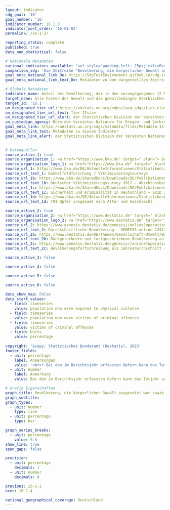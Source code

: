 ```yaml
---
layout: indicator    
sdg_goal: '16'    
goal_number: '16'    
indicator_number: 16.1.3    
indicator_sort_order: '16-01-03'    
permalink: /16-1-3/    

reporting_status: complete    
published: true    
data_non_statistical: false    

# Nationale Metadaten    
national_indicators_available: "<ul style='padding-left: 25px;'><li>Bevölkerung, die körperlicher Gewalt ausgesetzt war</li> <li> Bevölkerung, die Opfer einer Straftat war</li> <li> Opfer von Straftaten</li></ul>"    
comparison_sdg: 'Die Zeitreihe "Bevölkerung, die körperlicher Gewalt ausgesetzt war" entspricht den globalen Metadaten. Die Zeitreihen "Bevölkerung, die Opfer einer Straftat war" und "Opfer von Straftaten" bieten zusätzliche Informationen.'    
goal_meta_national_link_De: https://SdgTestEnvironment.github.io/sdg-indicators/public/MetaDe/16.1.3.pdf
goal_meta_national_link_text_De: Metadaten zu den dargestellten Zeitreihen    

# Globale Metadaten    
indicator_name: Anteil der Bevölkerung, der in den vorangegangenen 12 Monaten a) physischer Gewalt, b) psychischer Gewalt und c) sexueller Gewalt ausgesetzt war    
target_name: Alle Formen der Gewalt und die gewaltbedingte Sterblichkeit überall deutlich verringern    
target_id: '16.1'    
un_designated_tier_url: https://unstats.un.org/sdgs/iaeg-sdgs/tier-classification/'    
un_designated_tier_url_text: Tier II</a>    
un_designated_tier_url_alert: der Statistischen Division der Vereinten Nationen    
un_custodian_agency: Büro der Vereinten Nationen für Drogen- und Verbrechensbekämpfung (UNODC)    
goal_meta_link: https://unstats.un.org/sdgs/metadata/files/Metadata-16-01-03.pdf    
goal_meta_link_text: Metadaten zu diesem Indikator    
goal_meta_link_alert: der Statistischen Division der Vereinten Nationen    
    

# Datenquellen
source_active_1: true
source_organisation_1: <a href="https://www.bka.de" target="_blank"> Bundeskriminalamt (BKA) </a>
source_organisation_logo_1: <a href="https://www.bka.de" target="_blank"><img src="https://g205sdgs.github.io/sdg-indicators/public/OrgImgDe/bka.png" alt="Logo bka" style="height:60px; width:148px"/></a>
source_url_1: https://www.bka.de/DE/AktuelleInformationen/StatistikenLagebilder/ViktimisierungssurveyDunkelfeldforschung/viktimisierungssurveyDunkelfeldforschung_node.html
source_url_text_1: Dunkelfeldforschung / Viktimisierungssurveys
source_url_1b: https://www.bka.de/SharedDocs/Downloads/DE/Publikationen/Publikationsreihen/Forschungsergebnisse/2018ersteErgebnisseDVS2017.pdf
source_url_text_1b: Deutscher Viktimisierungssurvey 2017 – Abschlussbericht
source_url_1c: https://www.bka.de/SharedDocs/Downloads/DE/Publikationen/Publikationsreihen/Forschungsergebnisse/SKiD2020_Ergebnisse_V1.2.pdf
source_url_text_1c: Sicherheit und Kriminalität in Deutschland – SKiD 2020
source_url_1d: https://www.bka.de/DE/AktuelleInformationen/StatistikenLagebilder/PolizeilicheKriminalstatistik/PKS2022/PKSTabellen/BundOpfertabellen/bundopfertabellen.html?nn=194208
source_url_text_1d: T91 Opfer insgesamt nach Alter und Geschlecht

source_active_2: true
source_organisation_2: <a href="https://www.destatis.de" target="_blank"> Statistisches Bundesamt (Destatis) </a>
source_organisation_logo_2: <a href="https://www.destatis.de" target="_blank"><img src="https://g205sdgs.github.io/sdg-indicators/public/OrgImgDe/destatis.png" alt="Logo destatis" style="height:60px; width:148px"/></a>
source_url_2: https://www-genesis.destatis.de/genesis//online?operation=table&code=12411-0041
source_url_text_2: Durchschnittliche Bevölkerung – GENESIS online 12411-0041
source_url_2b: https://www.destatis.de/DE/Themen/Gesellschaft-Umwelt/Bevoelkerung/Bevoelkerungsstand/_inhalt.html#sprg233540
source_url_text_2b: Rückgerechnete und fortgeschriebene Bevölkerung auf Grundlage des Zensus 2011 – 1991 bis 2011
source_url_2c: https://www-genesis.destatis.de/genesis//online?operation=table&code=12411-0040&bypass=true&language=de#abreadcrumb
source_url_text_2c: Bevölkerungsfortschreibung als Jahresdurchschnitt – GENESIS online 12411-0040

source_active_3: false

source_active_4: false

source_active_5: false

source_active_6: false
    
data_show_map: False    
data_start_values: 
  - field: timeseries
    value: population who were exposed to physical violence
  - field: timeseries
    value: population who were victims of criminal offences
  - field: timeseries
    value: victims of criminal offences
  - field: Units
    value: percentage    
    
copyright: '&copy; Statistisches Bundesamt (Destatis), 2023'    
footer_fields:
  - unit: percentage
    label: Anmerkungen
    value: '<br>• Bei den im Berichtsjahr erfassten Opfern kann das Tatjahr auch davor liegen (Ausgangsstatistik). Personen, die im Berichtsjahr mehrfach als Opfer erfasst wurden, werden entsprechend mehrfach gezählt.<br>• 2022 vorläufige Daten. <br>• Abweichend zur Polizeilichen Kriminalstatistik (PKS) wird die Durchschnitts- anstelle der Stichtagsbevölkerung zum 31. Dezember des Vorjahres für die Berechnung der Opfergefährdungszahl verwendet. <br>• Für 2010 wurde die Bevölkerung anhand des Zensus 2011 sowie der Wanderungs-, Geburten- und Sterbestatistiken zurückgerechnet.<br>• Bevölkerung, die körperlicher Gewalt ausgesetzt war: Aufgrund methodischer Änderungen sind die Ergebnisse ab 2020 nur eingeschränkt mit den Vorjahren vergleichbar.'
  - unit: number
    label: Anmerkung
    value: Bei den im Berichtsjahr erfassten Opfern kann das Tatjahr auch davor liegen (Ausgangsstatistik). Personen, die im Berichtsjahr mehrfach als Opfer erfasst wurden, werden entsprechend mehrfach gezählt.    

# Grafik Eigenschaften    
graph_title: Bevölkerung, die körperlicher Gewalt ausgesetzt war sowie Opfer von (angezeigten) Straftaten
graph_subtitle:     
graph_types: 
  - unit: number
    type: line
  - unit: percentage
    type: bar    

graph_series_breaks:
  - unit: percentage
    value: 9.5
show_line: true
span_gaps: false

precision:
  - unit: percentage
    decimals: 1
  - unit: number
    decimals: 0    

previous: 16-1-2    
next: 16-1-4    

national_geographical_coverage: Deutschland    
---
```


<span></span>